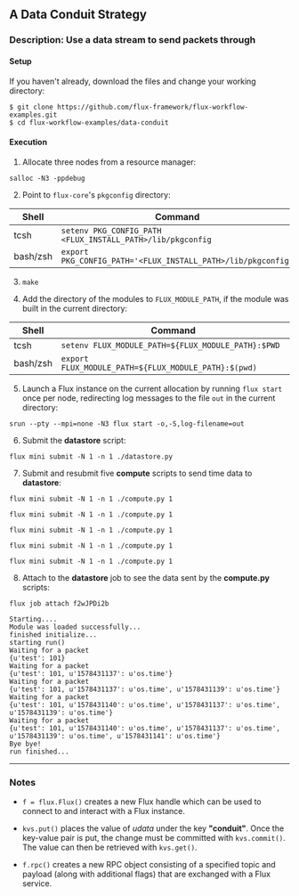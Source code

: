 ## A Data Conduit Strategy

### Description: Use a data stream to send packets through

#### Setup

If you haven't already, download the files and change your working directory:

```
$ git clone https://github.com/flux-framework/flux-workflow-examples.git
$ cd flux-workflow-examples/data-conduit
```

#### Execution

1. Allocate three nodes from a resource manager:

`salloc -N3 -ppdebug`

2. Point to `flux-core`'s `pkgconfig` directory:

| Shell     | Command                                                      |
| -----     | ----------                                                   |
| tcsh      | `setenv PKG_CONFIG_PATH <FLUX_INSTALL_PATH>/lib/pkgconfig`   |
| bash/zsh  | `export PKG_CONFIG_PATH='<FLUX_INSTALL_PATH>/lib/pkgconfig'` |

3. `make`

4. Add the directory of the modules to `FLUX_MODULE_PATH`, if the module was built in the current directory:

| Shell     | Command                                              |
| -----     | ----------                                           |
| tcsh      | `setenv FLUX_MODULE_PATH=${FLUX_MODULE_PATH}:$PWD`   |
| bash/zsh  | `export FLUX_MODULE_PATH=${FLUX_MODULE_PATH}:$(pwd)` |

5. Launch a Flux instance on the current allocation by running `flux start` once per node, redirecting log messages to the file `out` in the current directory:

`srun --pty --mpi=none -N3 flux start -o,-S,log-filename=out`

6. Submit the **datastore** script:

`flux mini submit -N 1 -n 1 ./datastore.py`

7. Submit and resubmit five **compute** scripts to send time data to **datastore**:

`flux mini submit -N 1 -n 1 ./compute.py 1`

`flux mini submit -N 1 -n 1 ./compute.py 1`

`flux mini submit -N 1 -n 1 ./compute.py 1`

`flux mini submit -N 1 -n 1 ./compute.py 1`

`flux mini submit -N 1 -n 1 ./compute.py 1`

8. Attach to the **datastore** job to see the data sent by the **compute.py** scripts:

`flux job attach f2wJPDi2b`

```
Starting....
Module was loaded successfully...
finished initialize...
starting run()
Waiting for a packet
{u'test': 101}
Waiting for a packet
{u'test': 101, u'1578431137': u'os.time'}
Waiting for a packet
{u'test': 101, u'1578431137': u'os.time', u'1578431139': u'os.time'}
Waiting for a packet
{u'test': 101, u'1578431140': u'os.time', u'1578431137': u'os.time', u'1578431139': u'os.time'}
Waiting for a packet
{u'test': 101, u'1578431140': u'os.time', u'1578431137': u'os.time', u'1578431139': u'os.time', u'1578431141': u'os.time'}
Bye bye!
run finished...
```

---

### Notes

- `f = flux.Flux()` creates a new Flux handle which can be used to connect to and interact with a Flux instance.

- `kvs.put()` places the value of _udata_ under the key **"conduit"**. Once the key-value pair is put, the change must be committed with `kvs.commit()`. The value can then be retrieved with `kvs.get()`.

- `f.rpc()` creates a new RPC object consisting of a specified topic and payload (along with additional flags) that are exchanged with a Flux service.
